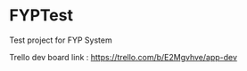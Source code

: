 # FYPTest
Test project for FYP System

Trello dev board link : https://trello.com/b/E2Mgvhve/app-dev
